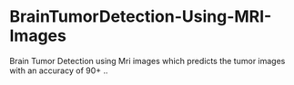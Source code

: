 # BrainTumorDetection-Using-MRI-Images
Brain Tumor Detection using Mri images which predicts the tumor images with an accuracy of 90+ ..
